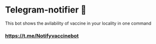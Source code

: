 # Telegram-notifier 💉
This bot shows the avilability of vaccine in your locality in one command

### https://t.me/Notifyvaccinebot

